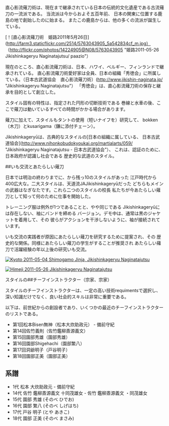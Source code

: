 直心影流薙刀術は、現在まで継承されている日本の伝統的文化遺産である古流薙刀の一流派である。
当流派は今からおよそ五百年前、
日本の関東に位置する鹿島の地で創始したのに始まる。
またこの鹿島からは、他の多くの流派が誕生している。

[！[直心影流薙刀術　姫路2011年5月26日](http://farm3.staticflickr.com/2514/5763043905_5a542834cf_m.jpg）
（http://flickr.com/photos/14224905@N08/5763043905 "姫路2011-05-26 Jikishinkageryu Naginatajutsu/ paazio"）

現在のところ、直心影流薙刀術は、日本、ハワイ、ベルギー、フィンランドで継承されている。
直心影流薙刀術愛好家は全員、日本の組織「秀徳会」に所属している。（日本古武道協会　直心影流薙刀術）(http://www.jikishin-naginata.jp/ "Jikishinkageryu Naginatajutsu"）
「秀徳会」は、直心影流薙刀術の保存と継承を目的として創立した。

スタイル固有の特性は、指定された円形の切断技術である
巻線と水車の後、ここで薙刀は動いているすべての時間がかかる場合があります。

薙刀に加えて、スタイルもタントの使用（短いナイフを）研究して、
bokken（木刀）とkusarigama（鎌に添付チェーン）。

Jikishinkageryūは、古典的なスタイルの[日本の組織に属している、
日本古武道協会](http://www.nihonkobudokyoukai.org/martialarts/059/ "Jikishinkageryu Naginatajutsu - 日本古武道協会"）、
これは、認証のために、日本政府が認識し社会である
歴史的な武道のスタイル。


##いも交流とあたらしい薙刀

日本では明治の終わりまでに、から残っ10のスタイルがあった
江戸時代から400広大な。二大スタイルは、天道流JAJikishinkageryūだった
どちらもメインの武器はなぎなたです。これら二つのスタイルの校長
私たちが今あたらしい薙刀として知って何のために仕事を開始した。

トレーニング服は例外が1つであることと、やや同じである
Jikishinkageryūには存在しない、袖にバンドを締める
バージョン。デモ中は、通常は黒のジャケットを着用して、その
彼らがアクションを干渉しないように、袖が接続されています。

いも交流の実践者が原因にあたらしい薙刀を研究するために提案され、その
歴史的な関係。同様にあたらしい薙刀の学生がすることが推奨され
あたらしい薙刀で活躍経験の年以上後の研究いも交流。


[![Kyoto 2011-05-04 Shimogamo Jinja, Jikishinkageryu
Naginatajutsu](http://farm6.staticflickr.com/5185/5763043699_fcda29747e_m.jpg)
](http://flickr.com/photos/14224905@N08/5763043699 "Kyoto 2011-05-04 Shimogamo Jinja, Jikishinkageryu Naginatajutsu / paazio")

[![Himeji 2011-05-26 Jikishinkageryu
Naginatajutsu](http://farm3.staticflickr.com/2514/5763043905_5a542834cf_m.jpg)
](http://flickr.com/photos/14224905@N08/5763043905 "Himeji 2011-05-26 Jikishinkageryu Naginatajutsu / paazio")

スタイルの##チーフインストラクター（宗家、宗家）

スタイルのチーフインストラクターは、一定の高い技術requimentsで選択し、
深い知識だけでなく、良い社会的スキルは非常に重要である。

以下は、前世紀からの創設者であり、いくつかの最近のチーフインストラクターのリストである。

- 第1回松本Bisen無神（松本大炊助政元） - 備前守紀
- 第14回佐竹義則（佐竹鑑柳斎源義文）
- 第15回園部秀雄（園部秀雄）
- 第16回園部Shigehachi（園部繁八）
- 第17回洞爺明子（戸谷明子）
- 第18回園部正美（園部正美）



## 系譜

-   1代 松本 大炊助政元 - 備前守紀
-   14代 佐竹 鑑柳斎源義文 十同茂雄女 - 佐竹 鑑柳斎源義文 ・同茂雄女
-   15代 園部 秀雄 (そのべ ひでお)
-   16代 園部 繁八 (そのべ しげはち)
-   17代 戸谷 明子 (とや あきこ)
-   18代 園部 正美 (そのべ まさみ)
